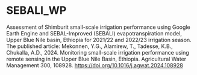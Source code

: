 # SEBALI_WP
Assessment of Shimburit small-scale irrigation performance using Google Earth Engine and SEBAL-Improved (SEBALI) evapotranspiration model, Upper Blue Nile basin, Ethiopia for 2021/22 and 2022/23 irrigation season.
The published article:
Mekonnen, Y.G., Alamirew, T., Tadesse, K.B., Chukalla, A.D., 2024. Monitoring small-scale irrigation performance using remote sensing in the Upper Blue Nile Basin, Ethiopia. Agricultural Water Management 300, 108928. https://doi.org/10.1016/j.agwat.2024.108928
